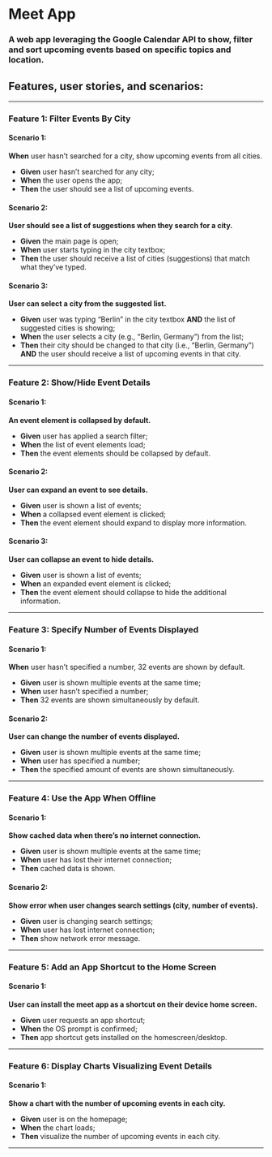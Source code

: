 # **Meet App**

### A web app leveraging the Google Calendar API to show, filter and sort upcoming events based on specific topics and location.
  
## **Features, user stories, and scenarios:**

---

### **Feature 1: Filter Events By City**

#### **Scenario 1:**
**When** user hasn’t searched for a city, show upcoming events from all cities.

- **Given** user hasn’t searched for any city;
- **When** the user opens the app;
- **Then** the user should see a list of upcoming events.

#### **Scenario 2:**
**User should see a list of suggestions when they search for a city.**

- **Given** the main page is open;
- **When** user starts typing in the city textbox;
- **Then** the user should receive a list of cities (suggestions) that match what they’ve typed.

#### **Scenario 3:**
**User can select a city from the suggested list.**

- **Given** user was typing “Berlin” in the city textbox **AND** the list of suggested cities is showing;
- **When** the user selects a city (e.g., “Berlin, Germany”) from the list;
- **Then** their city should be changed to that city (i.e., “Berlin, Germany”) **AND** the user should receive a list of upcoming events in that city.

---

### **Feature 2: Show/Hide Event Details**

#### **Scenario 1:**
**An event element is collapsed by default.**

- **Given** user has applied a search filter;
- **When** the list of event elements load;
- **Then** the event elements should be collapsed by default.

#### **Scenario 2:**
**User can expand an event to see details.**

- **Given** user is shown a list of events;
- **When** a collapsed event element is clicked;
- **Then** the event element should expand to display more information.

#### **Scenario 3:**
**User can collapse an event to hide details.**

- **Given** user is shown a list of events;
- **When** an expanded event element is clicked;
- **Then** the event element should collapse to hide the additional information.

---

### **Feature 3: Specify Number of Events Displayed**

#### **Scenario 1:**
**When** user hasn’t specified a number, 32 events are shown by default.

- **Given** user is shown multiple events at the same time;
- **When** user hasn’t specified a number;
- **Then** 32 events are shown simultaneously by default.

#### **Scenario 2:**
**User can change the number of events displayed.**

- **Given** user is shown multiple events at the same time;
- **When** user has specified a number;
- **Then** the specified amount of events are shown simultaneously.

---

### **Feature 4: Use the App When Offline**

#### **Scenario 1:**
**Show cached data when there’s no internet connection.**

- **Given** user is shown multiple events at the same time;
- **When** user has lost their internet connection;
- **Then** cached data is shown.

#### **Scenario 2:**
**Show error when user changes search settings (city, number of events).**

- **Given** user is changing search settings;
- **When** user has lost internet connection;
- **Then** show network error message.

---

### **Feature 5: Add an App Shortcut to the Home Screen**

#### **Scenario 1:**
**User can install the meet app as a shortcut on their device home screen.**

- **Given** user requests an app shortcut;
- **When** the OS prompt is confirmed;
- **Then** app shortcut gets installed on the homescreen/desktop.

---

### **Feature 6: Display Charts Visualizing Event Details**

#### **Scenario 1:**
**Show a chart with the number of upcoming events in each city.**

- **Given** user is on the homepage;
- **When** the chart loads;
- **Then** visualize the number of upcoming events in each city.

--- 
